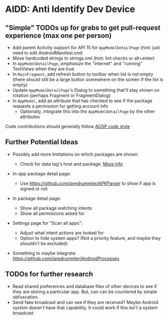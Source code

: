 # AIDD: Anti Identify Dev Device






## "Simple" TODOs up for grabs to get pull-request experience (max one per person)

- Add parent Activity support for API 15 for `AppModelDetailPage` (hint: just need to edit AndroidManifest.xml)
- Move hardcoded strings to strings.xml (hint: lint checks or alt+enter)
- In `AppModelDetailPage`, *emphasize* the "internet" and "running" TextViews when they are true
- In `MainFragment`, add refresh button to toolbar when list is not empty (there should still be a large button somewhere on the screen if the list is empty)
- Update `AppModelDetailPage`'s Dialog to something that'll stay shown on rotation (perhaps Fragment or FragmentDialog)
- In `AppModel`, add an attribute that has checked to see if the package requests a permission for getting account info
  - Optionally, integrate this into the `AppModelDetailPage` by the other attributes

Code contributions should generally follow [AOSP code style](https://source.android.com/source/code-style.html)




## Further Potential Ideas

- Possibly add more limitations on which packages are shown:
  - Check for data tag's host and package. [More info](http://developer.android.com/guide/topics/manifest/data-element.html)
- In-app package detail page:
  - Use https://github.com/jaredrummler/APKParser to show if app is signed or not
- In package detail page:
  - Show all package watching intents
  - Show all permissions asked for
- Settings page for "Scan all apps":
  - Adjust what intent actions are looked for
  - Option to hide system apps? (Not a priority feature, and maybe they shouldn't be excluded)

- Something to maybe integrate: https://github.com/jaredrummler/AndroidProcesses



## TODOs for further research

- Read shared preferences and database files of other devices to see if they are storing a particular app. But, can can be countered by simple obfuscation.
- Send fake broadcast and can see if they are received? Maybe Android system doesn't have that capability. It could work if this isn't a system broadcast
